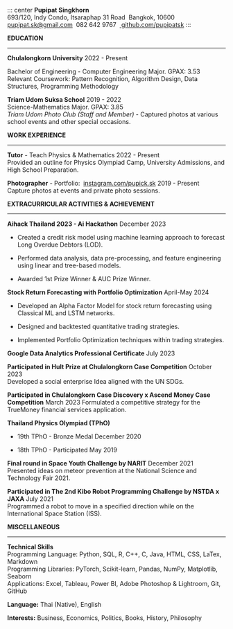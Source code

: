 ::: center
**Pupipat Singkhorn**\
693/120, Indy Condo, Itsaraphap 31 Road  Bangkok, 10600\
pupipat.sk@gmail.com  082 642 9767
 [ github.com/pupipatsk](https://github.com/pupipatsk)
:::

**EDUCATION**

------------------------------------------------------------------------

**Chulalongkorn University** 2022 - Present

Bachelor of Engineering - Computer Engineering Major. GPAX: 3.53\
Relevant Coursework: Pattern Recognition, Algorithm Design, Data
Structures, Programming Methodology

**Triam Udom Suksa School** 2019 - 2022\
Science-Mathematics Major. GPAX: 3.85\
*Triam Udom Photo Club (Staff and Member)* - Captured photos at various
school events and other special occasions.

**WORK EXPERIENCE**

------------------------------------------------------------------------

**Tutor** - Teach Physics & Mathematics 2022 - Present\
Provided an outline for Physics Olympiad Camp, University Admissions,
and High School Preparation.

**Photographer** - Portfolio:
 [instagram.com/pupick.sk](https://www.instagram.com/pupick.sk) 2019 -
Present\
Capture photos at events and private photo sessions.

**EXTRACURRICULAR ACTIVITIES & ACHIEVEMENT**

------------------------------------------------------------------------

**Aihack Thailand 2023 - Ai Hackathon** December 2023

-   Created a credit risk model using machine learning approach to
    forecast Long Overdue Debtors (LOD).

-   Performed data analysis, data pre-processing, and feature
    engineering using linear and tree-based models.

-   Awarded 1st Prize Winner & AUC Prize Winner.

**Stock Return Forecasting with Portfolio Optimization** April-May 2024

-   Developed an Alpha Factor Model for stock return forecasting using
    Classical ML and LSTM networks.

-   Designed and backtested quantitative trading strategies.

-   Implemented Portfolio Optimization techniques within trading
    strategies.

**Google Data Analytics Professional Certificate** July 2023

**Participated in Hult Prize at Chulalongkorn Case Competition** October
2023\
Developed a social enterprise Idea aligned with the UN SDGs.

**Participated in Chulalongkorn Case Discovery x Ascend Money Case
Competition** March 2023 Formulated a competitive strategy for the
TrueMoney financial services application.

**Thailand Physics Olympiad (TPhO)**

-   19th TPhO - Bronze Medal December 2020

-   18th TPhO - Participated May 2019

**Final round in Space Youth Challenge by NARIT** December 2021\
Presented ideas on meteor prevention at the National Science and
Technology Fair 2021.

**Participated in The 2nd Kibo Robot Programming Challenge by NSTDA x
JAXA** July 2021\
Programmed a robot to move in a specified direction while on the
International Space Station (ISS).

**MISCELLANEOUS**

------------------------------------------------------------------------

**Technical Skills**\
Programming Language: Python, SQL, R, C++, C, Java, HTML, CSS, LaTex,
Markdown\
Programming Libraries: PyTorch, Scikit-learn, Pandas, NumPy, Matplotlib,
Seaborn\
Applications: Excel, Tableau, Power BI, Adobe Photoshop & Lightroom,
Git, GitHub

**Language:** Thai (Native), English

**Interests:** Business, Economics, Politics, Books, History, Philosophy
